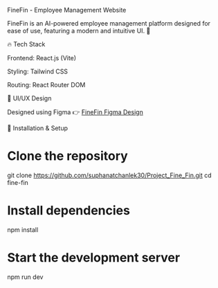 FineFin - Employee Management Website

FineFin is an AI-powered employee management platform designed for ease of use, featuring a modern and intuitive UI. 🌟

🔥 Tech Stack

Frontend: React.js (Vite)

Styling: Tailwind CSS

Routing: React Router DOM

🎨 UI/UX Design

Designed using Figma 👉 [FineFin Figma Design](https://www.figma.com/community/file/1252661974217795593)

📌 Installation & Setup
# Clone the repository
git clone https://github.com/suphanatchanlek30/Project_Fine_Fin.git
cd fine-fin

# Install dependencies
npm install

# Start the development server
npm run dev
